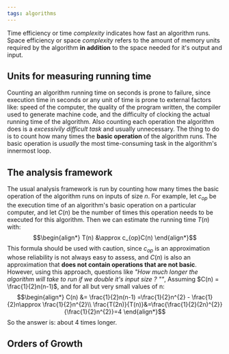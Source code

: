 ```yaml
---
tags: algorithms
---
```

Time efficiency or time *complexity* indicates how fast an algorithm runs.
Space efficiency or space *complexity* refers to the amount of memory units required by the algorithm **in addition** to the space needed for it's output and input.

## Units for measuring running time
Counting an algorithm running time on seconds is prone to failure, since execution time in seconds or any unit of time is prone to external factors like: speed of the computer, the quality of the program written, the compiler used to generate machine code, and the difficulty of clocking the actual running time of the algorithm.
Also counting each operation the algorithm does is a *excessivily difficult task* and usually unnecessary. The thing to do is to count how many times the **basic operation** of the algorithm runs. The basic operation is *usually* the most time-consuming task in the algorithm's innermost loop.

## The analysis framework

The usual analysis framework is run by counting how many times the basic operation of the algorithm runs on inputs of size $n$. For example, let $c_{op}$ be the execution time of an algorithm's basic operation on a particular computer, and let $C(n)$ be the number of times this operation needs to be executed for this algorithm. Then we can estimate the running time $T(n)$ with:
$$\begin{align*}
T(n) &\approx c_{op}C(n)
\end{align*}$$
This formula should be used with caution, since $c_{op}$ is an approximation whose reliability is not always easy to assess, and $C(n)$ is also an approximation that **does not contain operations that are not basic**. However, using this approach, questions like *"How much longer the algorithm will take to run if we double it's input size ? ""*, Assuming $C(n) = \frac{1}{2}n(n-1)$, and for all but very small values of n:
$$\begin{align*}
C(n) &= \frac{1}{2}n(n-1) =\frac{1}{2}n^{2} - \frac{1}{2}n\approx \frac{1}{2}n^{2}\\
\frac{T(2n)}{T(n)}&=\frac{\frac{1}{2}(2n)^{2}}{\frac{1}{2}n^{2}}=4
\end{align*}$$
So the answer is: about $4$ times longer.
## Orders of Growth
